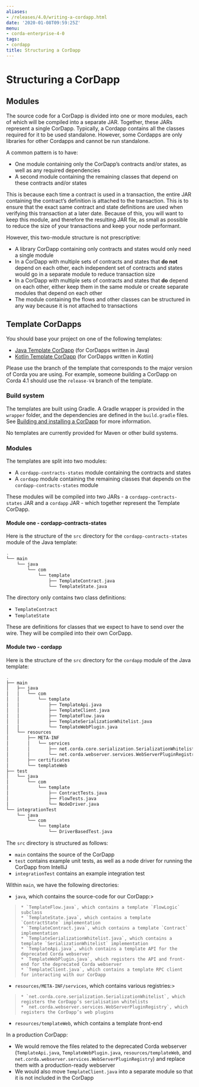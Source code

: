 ```yaml
---
aliases:
- /releases/4.0/writing-a-cordapp.html
date: '2020-01-08T09:59:25Z'
menu:
- corda-enterprise-4-0
tags:
- cordapp
title: Structuring a CorDapp
---
```



# Structuring a CorDapp




## Modules

The source code for a CorDapp is divided into one or more modules, each of which will be compiled into a separate JAR.
Together, these JARs represent a single CorDapp. Typically, a Cordapp contains all the classes required for it to be
used standalone. However, some Cordapps are only libraries for other Cordapps and cannot be run standalone.

A common pattern is to have:


* One module containing only the CorDapp’s contracts and/or states, as well as any required dependencies
* A second module containing the remaining classes that depend on these contracts and/or states

This is because each time a contract is used in a transaction, the entire JAR containing the contract’s definition is
attached to the transaction. This is to ensure that the exact same contract and state definitions are used when
verifying this transaction at a later date. Because of this, you will want to keep this module, and therefore the
resulting JAR file, as small as possible to reduce the size of your transactions and keep your node performant.

However, this two-module structure is not prescriptive:


* A library CorDapp containing only contracts and states would only need a single module
* In a CorDapp with multiple sets of contracts and states that **do not** depend on each other, each independent set of
contracts and states would go in a separate module to reduce transaction size
* In a CorDapp with multiple sets of contracts and states that **do** depend on each other, either keep them in the
same module or create separate modules that depend on each other
* The module containing the flows and other classes can be structured in any way because it is not attached to
transactions


## Template CorDapps

You should base your project on one of the following templates:


* [Java Template CorDapp](https://github.com/corda/cordapp-template-java) (for CorDapps written in Java)
* [Kotlin Template CorDapp](https://github.com/corda/cordapp-template-kotlin) (for CorDapps written in Kotlin)

Please use the branch of the template that corresponds to the major version of Corda you are using. For example,
someone building a CorDapp on Corda 4.1 should use the `release-V4` branch of the template.


### Build system

The templates are built using Gradle. A Gradle wrapper is provided in the `wrapper` folder, and the dependencies are
defined in the `build.gradle` files. See [Building and installing a CorDapp](cordapp-build-systems.md) for more information.

No templates are currently provided for Maven or other build systems.


### Modules

The templates are split into two modules:


* A `cordapp-contracts-states` module containing the contracts and states
* A `cordapp` module containing the remaining classes that depends on the `cordapp-contracts-states` module

These modules will be compiled into two JARs - a `cordapp-contracts-states` JAR and a `cordapp` JAR - which
together represent the Template CorDapp.


#### Module one - cordapp-contracts-states

Here is the structure of the `src` directory for the `cordapp-contracts-states` module of the Java template:

```kotlin
.
└── main
    └── java
        └── com
            └── template
                ├── TemplateContract.java
                └── TemplateState.java
```

The directory only contains two class definitions:


* `TemplateContract`
* `TemplateState`

These are definitions for classes that we expect to have to send over the wire. They will be compiled into their own
CorDapp.


#### Module two - cordapp

Here is the structure of the `src` directory for the `cordapp` module of the Java template:

```kotlin
.
├── main
│   ├── java
│   │   └── com
│   │       └── template
│   │           ├── TemplateApi.java
│   │           ├── TemplateClient.java
│   │           ├── TemplateFlow.java
│   │           ├── TemplateSerializationWhitelist.java
│   │           └── TemplateWebPlugin.java
│   └── resources
│       ├── META-INF
│       │   └── services
│       │       ├── net.corda.core.serialization.SerializationWhitelist
│       │       └── net.corda.webserver.services.WebServerPluginRegistry
│       ├── certificates
│       └── templateWeb
├── test
│   └── java
│       └── com
│           └── template
│               ├── ContractTests.java
│               ├── FlowTests.java
│               └── NodeDriver.java
└── integrationTest
    └── java
        └── com
            └── template
                └── DriverBasedTest.java
```

The `src` directory is structured as follows:


* `main` contains the source of the CorDapp
* `test` contains example unit tests, as well as a node driver for running the CorDapp from IntelliJ
* `integrationTest` contains an example integration test

Within `main`, we have the following directories:


* `java`, which contains the source-code for our CorDapp:> 
> 
>     * `TemplateFlow.java`, which contains a template `FlowLogic` subclass
>     * `TemplateState.java`, which contains a template `ContractState` implementation
>     * `TemplateContract.java`, which contains a template `Contract` implementation
>     * `TemplateSerializationWhitelist.java`, which contains a template `SerializationWhitelist` implementation
>     * `TemplateApi.java`, which contains a template API for the deprecated Corda webserver
>     * `TemplateWebPlugin.java`, which registers the API and front-end for the deprecated Corda webserver
>     * `TemplateClient.java`, which contains a template RPC client for interacting with our CorDapp



* `resources/META-INF/services`, which contains various registries:> 
> 
>     * `net.corda.core.serialization.SerializationWhitelist`, which registers the CorDapp’s serialisation whitelists
>     * `net.corda.webserver.services.WebServerPluginRegistry`, which registers the CorDapp’s web plugins



* `resources/templateWeb`, which contains a template front-end

In a production CorDapp:


* We would remove the files related to the deprecated Corda webserver (`TemplateApi.java`,
`TemplateWebPlugin.java`, `resources/templateWeb`, and `net.corda.webserver.services.WebServerPluginRegistry`)
and replace them with a production-ready webserver
* We would also move `TemplateClient.java` into a separate module so that it is not included in the CorDapp

